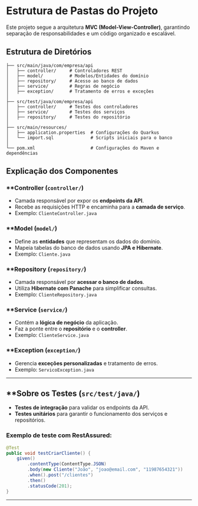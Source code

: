 # Estrutura de Pastas do Projeto

Este projeto segue a arquitetura **MVC (Model-View-Controller)**, garantindo separação de responsabilidades e um código organizado e escalável.

##  Estrutura de Diretórios

```
├── src/main/java/com/empresa/api
│   ├── controller/     # Controladores REST
│   ├── model/          # Modelos/Entidades do domínio
│   ├── repository/     # Acesso ao banco de dados
│   ├── service/        # Regras de negócio
│   ├── exception/      # Tratamento de erros e exceções
│
├── src/test/java/com/empresa/api
│   ├── controller/     # Testes dos controladores
│   ├── service/        # Testes dos serviços
│   ├── repository/     # Testes do repositório
│
├── src/main/resources/
│   ├── application.properties  # Configurações do Quarkus
│   └── import.sql              # Scripts iniciais para o banco
│
└── pom.xml                     # Configurações do Maven e dependências
```

##  Explicação dos Componentes

###  **Controller (`controller/`)
- Camada responsável por expor os **endpoints da API**.
- Recebe as requisições HTTP e encaminha para a **camada de serviço**.
- Exemplo: `ClienteController.java`

###  **Model (`model/`)
- Define as **entidades** que representam os dados do domínio.
- Mapeia tabelas do banco de dados usando **JPA e Hibernate**.
- Exemplo: `Cliente.java`

###  **Repository (`repository/`)
- Camada responsável por **acessar o banco de dados**.
- Utiliza **Hibernate com Panache** para simplificar consultas.
- Exemplo: `ClienteRepository.java`

###  **Service (`service/`)
- Contém a **lógica de negócio** da aplicação.
- Faz a ponte entre o **repositório** e o **controller**.
- Exemplo: `ClienteService.java`

###  **Exception (`exception/`)
- Gerencia **exceções personalizadas** e tratamento de erros.
- Exemplo: `ServicoException.java`

---

##  **Sobre os Testes (`src/test/java/`)
- **Testes de integração** para validar os endpoints da API.
- **Testes unitários** para garantir o funcionamento dos serviços e repositórios.

### Exemplo de teste com RestAssured:
```java
@Test
public void testCriarCliente() {
    given()
        .contentType(ContentType.JSON)
        .body(new Cliente("João", "joao@email.com", "11987654321"))
        .when().post("/clientes")
        .then()
        .statusCode(201);
}
```

---

